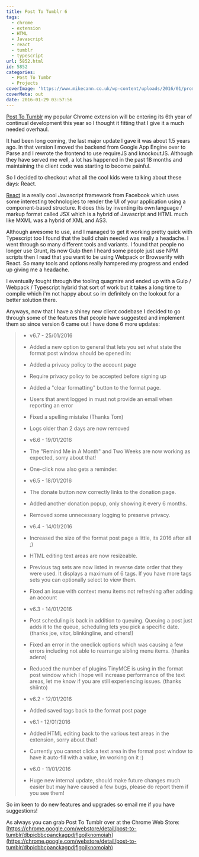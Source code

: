 ```yaml
---
title: Post To Tumblr 6
tags:
  - chrome
  - extension
  - HTML
  - Javascript
  - react
  - tumblr
  - typescript
url: 5852.html
id: 5852
categories:
  - Post To Tumbr
  - Projects
coverImage: 'https://www.mikecann.co.uk/wp-content/uploads/2016/01/promotion920x680.png'
coverMeta: out
date: 2016-01-29 03:57:56
---
```


[Post To Tumblr](https://chrome.google.com/webstore/detail/post-to-tumblr/dbpicbbcpanckagpdjflgojlknomoiah) my popular Chrome extension will be entering its 6th year of continual development this year so I thought it fitting that I give it a much needed overhaul. 

It had been long coming, the last major update I gave it was about 1.5 years ago. In that version I moved the backend from Google App Engine over to Parse and I rewrote the frontend to use requireJS and knockoutJS. Although they have served me well, a lot has happened in the past 18 months and maintaining the client code was starting to become painful.
<!-- more -->
So I decided to checkout what all the cool kids were talking about these days: React. 

[React](https://facebook.github.io/react/) is a really cool Javascript framework from Facebook which uses some interesting technologies to render the UI of your application using a component-based structure. It does this by inventing its own language / markup format called JSX which is a hybrid of Javascript and HTML much like MXML was a hybrid of XML and AS3\. 

Although awesome to use, and I managed to get it working pretty quick with Typescript too I found that the build chain needed was really a headache. I went through so many different tools and variants. I found that people no longer use Grunt, its now Gulp then I heard some people just use NPM scripts then I read that you want to be using Webpack or Browserify with React. So many tools and options really hampered my progress and ended up giving me a headache.

I eventually fought through the tooling quagmire and ended up with a Gulp / Webpack / Typescript hybrid that sort of work but it takes a long time to compile which i'm not happy about so im definitely on the lookout for a better solution there.

Anyways, now that I have a shiney new client codebase I decided to go through some of the features that people have suggested and implement them so since version 6 came out I have done 6 more updates:

> - v6.7 - 25/01/2016
> 
> + Added a new option to general that lets you set what state the format post window should be opened in:
> 
> + Added a privacy policy to the account page
> 
> + Require privacy policy to be accepted before signing up
> 
> + Added a "clear formatting" button to the format page.
> 
> + Users that arent logged in must not provide an email when reporting an error
> 
> + Fixed a spelling mistake (Thanks Tom)
> 
> + Logs older than 2 days are now removed
> 
> 
> - v6.6 - 19/01/2016
> 
> + The "Remind Me in A Month" and Two Weeks are now working as expected, sorry about that!
> 
> + One-click now also gets a reminder.
> 
> 
> - v6.5 - 18/01/2016
> 
> + The donate button now correctly links to the donation page.
> 
> + Added another donation popup, only showing it every 6 months.
> 
> + Removed some unnecessary logging to preserve privacy.
> 
> 
> - v6.4 - 14/01/2016
> 
> + Increased the size of the format post page a little, its 2016 after all ;)
> 
> + HTML editing text areas are now resizeable.
> 
> + Previous tag sets are now listed in reverse date order that they were used. It displays a maximum of 6 tags. If you have more tags sets you can optionally select to view them.
> 
> + Fixed an issue with context menu items not refreshing after adding an account
> 
> 
> - v6.3 - 14/01/2016
> 
> + Post scheduling is back in addition to queuing. Queuing a post just adds it to the queue, scheduling lets you pick a specific date. (thanks joe, vitor, blinkingline, and others!)
> 
> + Fixed an error in the oneclick options which was causing a few errors including not able to rearrange sibling menu items. (thanks adena)
> 
> + Reduced the number of plugins TinyMCE is using in the format post window which I hope will increase performance of the text areas, let me know if you are still experiencing issues. (thanks shiinto)
> 
> 
> - v6.2 - 12/01/2016
> 
> + Added saved tags back to the format post page
> 
> 
> - v6.1 - 12/01/2016
> 
> + Added HTML editing back to the various text areas in the extension, sorry about that!
> 
> + Currently you cannot click a text area in the format post window to have it auto-fill with a value, im working on it :)
> 
> 
> - v6.0 - 11/01/2016
> 
> + Huge new internal update, should make future changes much easier but may have caused a few bugs, please do report them if you see them!

So im keen to do new features and upgrades so email me if you have suggestions!

As always you can grab Post To Tumblr over at the Chrome Web Store: [https://chrome.google.com/webstore/detail/post-to-tumblr/dbpicbbcpanckagpdjflgojlknomoiah](https://chrome.google.com/webstore/detail/post-to-tumblr/dbpicbbcpanckagpdjflgojlknomoiah)